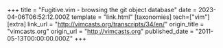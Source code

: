 +++
title = "Fugitive.vim - browsing the git object database"
date = 2023-04-06T06:52:12.000Z
template = "link.html"
[taxonomies]
tech=["vim"]
[extra]
link_url = "http://vimcasts.org/transcripts/34/en/"
origin_title = "vimcasts.org"
origin_url = "http://vimcasts.org"
published_date = "2011-05-13T00:00:00.000Z"
+++